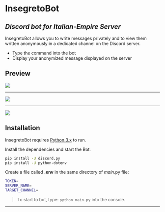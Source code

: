 # InsegretoBot
## _Discord bot for Italian-Empire Server_

InsegretoBot allows you to write messages privately and to view them
written anonymously in a dedicated channel on the Discord server.

- Type the command into the bot
- Display your anonymized message displayed on the server

## Preview

![](https://i.imgur.com/oDeIjqC.png)

-------------

![](https://i.imgur.com/5RhRNwh.png)

-------------

![](https://i.imgur.com/D3VmbV1.png)

## Installation

InsegretoBot requires [Python 3.x](https://www.python.org/downloads/) to run.

Install the dependencies and start the Bot.

```sh
pip install -U discord.py
pip install -U python-dotenv
```

Create a file called **.env** in the same directory of *main*.py file:

```sh
TOKEN=
SERVER_NAME=
TARGET_CHANNEL=
```


> To start to bot, type: `python main.py` into the console.

---